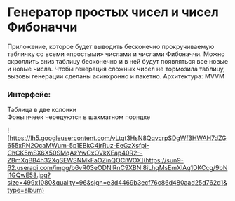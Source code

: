 # Генератор простых чисел и чисел Фибоначчи

Приложение, которое будет выводить бесконечно прокручиваемую табличку со всеми «простыми» числами и числами Фибоначчи. 
Можно скроллить вниз таблицу бесконечно и в ней будут появляться все новые и новые числа. 
Чтобы генерация сложных чисел не тормозила таблицу, вызовы генерации сделаны асинхронно и пакетно.
Архитектура: MVVM
  
### Интерфейс:
Таблица в две колонки  
Фоны ячеек чередуются в шахматном порядке  
  

![https://lh5.googleusercontent.com/vLtqt3HsN8QqvcrpSDgWf3HWAH7dZG655xRN2OcaMWum-5p1EBkC4jrRuz-EeGzXsfpI-ChCK5mSX6X50SMqAzYwCxOVkXEap40R2--ZBmXqBB4h32XqSEWSNMkFaOZinQOCiWOX](https://sun9-62.userapi.com/impg/b6vR03eODNlRnC9XBNI8iLhqMsEmXlAq1DKCcg/9bNi1GQwE58.jpg?size=499x1080&quality=96&sign=e3d4469b3ecf76c86d480aad25d762d1&type=album)
